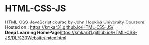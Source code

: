 # HTML-CSS-JS
HTML-CSS-JavaScript course by John Hopkins University Coursera
<br>
Hosted on : https://kmkar31.github.io/HTML-CSS-JS/
<br>
<b>Deep Learning HomePage</b>https://kmkar31.github.io/HTML-CSS-JS/DL%20Website/index.html
